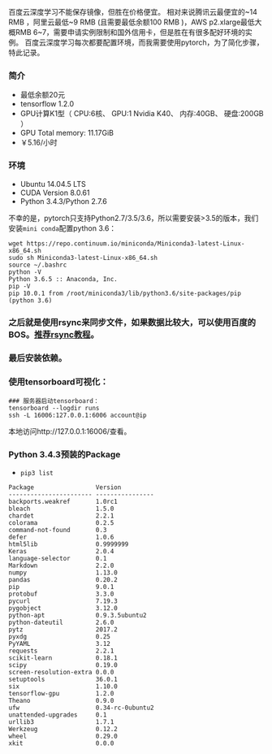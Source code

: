 百度云深度学习不能保存镜像，但胜在价格便宜。
相对来说腾讯云最便宜的~14 RMB ，阿里云最低~9 RMB (且需要最低余额100 RMB )，AWS p2.xlarge最低大概RMB 6~7，需要申请实例限制和国外信用卡，但是胜在有很多配好环境的实例。
百度云深度学习每次都要配置环境，而我需要使用pytorch，为了简化步骤，特此记录。

### 简介
* 最低余额20元
* tensorflow 1.2.0
* GPU计算K1型（ CPU:6核、 GPU:1 Nvidia K40、 内存:40GB、 硬盘:200GB ）
* GPU Total memory: 11.17GiB
* ￥5.16/小时

### 环境
* Ubuntu 14.04.5 LTS
* CUDA Version 8.0.61
* Python 3.4.3/Python 2.7.6

不幸的是，pytorch只支持Python2.7/3.5/3.6，所以需要安装>3.5的版本，我们安装`mini conda`配置python 3.6：
```shell
wget https://repo.continuum.io/miniconda/Miniconda3-latest-Linux-x86_64.sh
sudo sh Miniconda3-latest-Linux-x86_64.sh
source ~/.bashrc
python -V
Python 3.6.5 :: Anaconda, Inc.
pip -V
pip 10.0.1 from /root/miniconda3/lib/python3.6/site-packages/pip (python 3.6)
```

### 之后就是使用rsync来同步文件，如果数据比较大，可以使用百度的BOS。[推荐rsync教程](https://www.cnblogs.com/kidsitcn/p/4645372.html)。

### 最后安装依赖。

### 使用tensorboard可视化：
```
### 服务器启动tensorboard：
tensorboard --logdir runs
ssh -L 16006:127.0.0.1:6006 account@ip
```
本地访问http://127.0.0.1:16006/查看。

### Python 3.4.3预装的Package
* `pip3 list`

```
Package                 Version
----------------------- ----------------
backports.weakref       1.0rc1
bleach                  1.5.0
chardet                 2.2.1
colorama                0.2.5
command-not-found       0.3
defer                   1.0.6
html5lib                0.9999999
Keras                   2.0.4
language-selector       0.1
Markdown                2.2.0
numpy                   1.13.0
pandas                  0.20.2
pip                     9.0.1
protobuf                3.3.0
pycurl                  7.19.3
pygobject               3.12.0
python-apt              0.9.3.5ubuntu2
python-dateutil         2.6.0
pytz                    2017.2
pyxdg                   0.25
PyYAML                  3.12
requests                2.2.1
scikit-learn            0.18.1
scipy                   0.19.0
screen-resolution-extra 0.0.0
setuptools              36.0.1
six                     1.10.0
tensorflow-gpu          1.2.0
Theano                  0.9.0
ufw                     0.34-rc-0ubuntu2
unattended-upgrades     0.1
urllib3                 1.7.1
Werkzeug                0.12.2
wheel                   0.29.0
xkit                    0.0.0
```